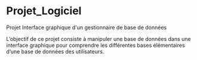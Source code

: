 # Projet_Logiciel
 Projet Interface graphique d'un gestionnaire de base de données 

L’objectif de ce projet consiste à manipuler une base de données dans une interface graphique
pour comprendre les différentes bases élémentaires d’une base de données des utilisateurs.
